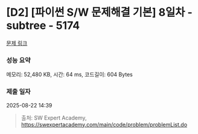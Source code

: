 # [D2] [파이썬 S/W 문제해결 기본] 8일차 - subtree - 5174 

[문제 링크](https://swexpertacademy.com/main/code/problem/problemDetail.do?contestProbId=AWTay1Z64cQDFAVT) 

### 성능 요약

메모리: 52,480 KB, 시간: 64 ms, 코드길이: 604 Bytes

### 제출 일자

2025-08-22 14:39



> 출처: SW Expert Academy, https://swexpertacademy.com/main/code/problem/problemList.do